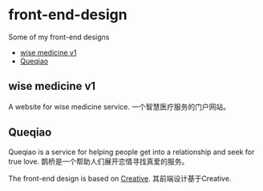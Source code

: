 # front-end-design
Some of my front-end designs

<!-- vim-markdown-toc GFM -->

* [wise medicine v1](#wise-medicine-v1)
* [Queqiao](#queqiao)

<!-- vim-markdown-toc -->

## wise medicine v1

A website for wise medicine service.
一个智慧医疗服务的门户网站。

## Queqiao

Queqiao is a service for helping people get into a relationship and seek for true love.
鹊桥是一个帮助人们展开恋情寻找真爱的服务。

The front-end design is based on [Creative](https://github.com/BlackrockDigital/startbootstrap-creative).
其前端设计基于Creative.
